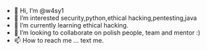 - 👋 Hi, I’m @w4sy1
- 👀 I’m interested security,python,ethical hacking,pentesting,java
- 🌱 I’m currently learning ethical hacking.
- 💞️ I’m looking to collaborate on polish people, team and mentor :)
- 📫 How to reach me ... text me.

<!---
w4sy1/w4sy1 is a ✨ special ✨ repository because its `README.md` (this file) appears on your GitHub profile.
You can click the Preview link to take a look at your changes.
--->

